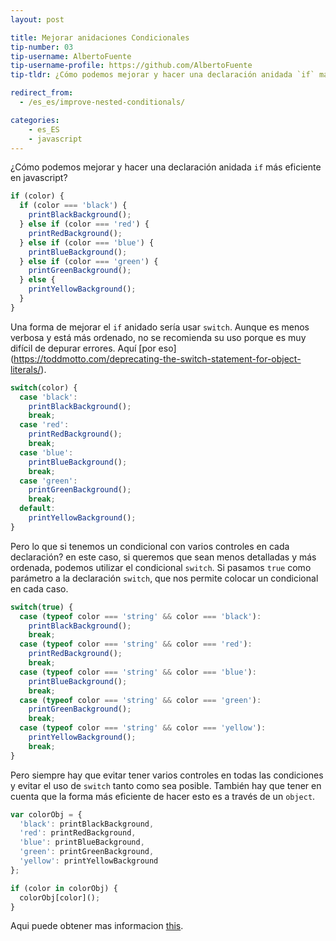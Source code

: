 ```yaml
---
layout: post

title: Mejorar anidaciones Condicionales
tip-number: 03
tip-username: AlbertoFuente 
tip-username-profile: https://github.com/AlbertoFuente
tip-tldr: ¿Cómo podemos mejorar y hacer una declaración anidada `if` más eficiente en javascript?

redirect_from:
  - /es_es/improve-nested-conditionals/

categories:
    - es_ES
    - javascript
---
```


¿Cómo podemos mejorar y hacer una declaración anidada `if` más eficiente en javascript?

```javascript
if (color) {
  if (color === 'black') {
    printBlackBackground();
  } else if (color === 'red') {
    printRedBackground();
  } else if (color === 'blue') {
    printBlueBackground();
  } else if (color === 'green') {
    printGreenBackground();
  } else {
    printYellowBackground();
  }
}
```

Una forma de mejorar el `if` anidado sería usar `switch`. Aunque es menos verbosa y está más ordenado, no se recomienda su uso porque es muy difícil de depurar errores. Aquí [por eso] (https://toddmotto.com/deprecating-the-switch-statement-for-object-literals/).

```javascript
switch(color) {
  case 'black':
    printBlackBackground();
    break;
  case 'red':
    printRedBackground();
    break;
  case 'blue':
    printBlueBackground();
    break;
  case 'green':
    printGreenBackground();
    break;
  default:
    printYellowBackground();
}
```

Pero lo que si tenemos un condicional con varios controles en cada declaración? en este caso, si queremos que sean menos detalladas y más ordenada, podemos utilizar el condicional `switch`.
Si pasamos `true` como parámetro a la declaración `switch`, que nos permite colocar un condicional en cada caso.

```javascript
switch(true) {
  case (typeof color === 'string' && color === 'black'):
    printBlackBackground();
    break;
  case (typeof color === 'string' && color === 'red'):
    printRedBackground();
    break;
  case (typeof color === 'string' && color === 'blue'):
    printBlueBackground();
    break;
  case (typeof color === 'string' && color === 'green'):
    printGreenBackground();
    break;
  case (typeof color === 'string' && color === 'yellow'):
    printYellowBackground();
    break;
}
```

Pero siempre hay que evitar tener varios controles en todas las condiciones y evitar el uso de `switch` tanto como sea posible. También hay que tener en cuenta que la forma más eficiente de hacer esto es a través de un `object`.

```javascript
var colorObj = {
  'black': printBlackBackground,
  'red': printRedBackground,
  'blue': printBlueBackground,
  'green': printGreenBackground,
  'yellow': printYellowBackground
};

if (color in colorObj) {
  colorObj[color]();
}
```

Aqui puede obtener mas informacion [this](http://www.nicoespeon.com/en/2015/01/oop-revisited-switch-in-js/).
